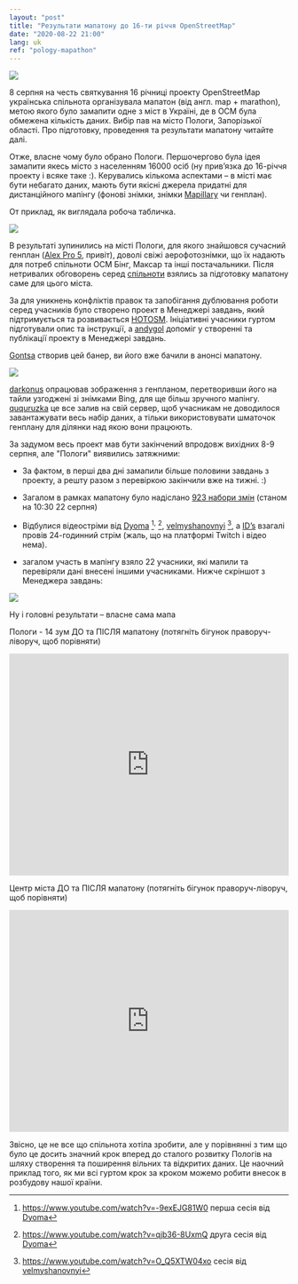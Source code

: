 ```yaml
---
layout: "post"
title: "Результати мапатону до 16-ти річчя OpenStreetMap"
date: "2020-08-22 21:00"
lang: uk
ref: "pology-mapathon"
---
```


![](https://lh4.googleusercontent.com/kIEFiVSOp2ZEHj4gZfLXdK7crxHcSEGwPbH-Su2Q89_1mymIsZ3dE51tTrNNH68fhuIPRDA99hIQkcZN8wAx4XAcNeiyILngfkGGhjR9Wr9l7s82d8rQc9XPNCi3fAPYdjbRws-L)

8 серпня на честь святкування 16 річниці проекту OpenStreetMap українська спільнота організувала мапатон (від англ. map + marathon), метою якого було замапити одне з міст в Україні, де в ОСМ була обмежена кількість даних. Вибір пав на місто Пологи, Запорізької області. Про підготовку, проведення та результати мапатону читайте далі.

Отже, власне чому було обрано Пологи. Першочергово була ідея замапити якесь місто з населенням 16000 осіб (ну прив’язка до 16-річчя проекту і всяке таке :). Керувались кількома аспектами – в місті має бути небагато даних, мають бути якісні джерела придатні для дистанційного мапінгу (фонові знімки, знімки [Mapillary](https://mapillary.com) чи генплан).

От приклад, як виглядала робоча табличка.

![](https://lh3.googleusercontent.com/ahH0SMNTgtE5GJT0Q1OfV07m9uQaHBWmEeCVkA0rzEagtHtaUs_-eXPaA8XKCfik04EDp83ipR4pGyz_-Bt0klt9KXNvrZtGoDTxBG4LDP6rz7Agjch7_JL7aqN1keHksAiLgnY8)

В результаті зупинились на місті Пологи, для якого знайшовся сучасний генплан ([Alex Pro 5](https://www.openstreetmap.org/user/Alex%20Pro%205), привіт), доволі свіжі аерофотознімки, що їх надають для потреб спільноти ОСМ Бінг, Максар та інші постачальники. Після нетривалих обговорень серед [спільноти](https://t.me/osmUA) взялись за підготовку мапатону саме для цього міста.

За для уникнень конфліктів правок та запобігання дублювання роботи серед учасників було створено проект в Менеджері завдань, який підтримується та розвивається [HOTOSM](https://tasks.hotosm.org). Ініціативні учасники гуртом підготували опис та інструкції, а [andygol](https://www.openstreetmap.org/user/andygol) допоміг у створенні та публікації проекту в Менеджері завдань.

[Gontsa](https://www.openstreetmap.org/user/Gontsa) створив цей банер, ви його вже бачили в анонсі мапатону.

![](https://lh3.googleusercontent.com/oKukvdXs78MEob24cHgdwk1zI9PlC0wQaiBZjuw5Aj3PiWfesqA5P5A2W5zWU7Pfi0rKaK78wO4M-5HG1OG8EHwS7fSsO3jz4jagTClh02bl40HBi6QJfRjqGV4KDpBCrc5cWoOv)

[darkonus](https://www.openstreetmap.org/user/darkonus) опрацював зображення з генпланом, перетворивши його на тайли узгоджені зі знімками Bing, для ще більш зручного мапінгу. [ququruzka](https://www.openstreetmap.org/user/ququruzka) це все залив на свій сервер, щоб учасникам не доводилося завантажувати весь набір даних, а тільки використовувати шматочок генплану для ділянки над якою вони працюють.

За задумом весь проект мав бути закінчений впродовж вихідних 8-9 серпня, але "Пологи" виявились затяжними:

-   За фактом, в перші два дні замапили більше половини завдань з проекту, а решту разом з перевіркою закінчили вже на тижні. :)

-   Загалом в рамках мапатону було надіслано [923 набори змін](https://osmcha.org/filters?filters=%7B%22comment%22%3A%5B%7B%22label%22%3A%22osm16ua%22%2C%22value%22%3A%22osm16ua%22%7D%5D%2C%22date__gte%22%3A%5B%7B%22value%22%3A%22%22%2C%22label%22%3A%22%22%7D%5D%7D) (станом на 10:30 22 серпня)

-   Відбулися відеостріми від [Dyoma](https://www.openstreetmap.org/user/Dyoma) [^1]<sup>,</sup> [^2], [velmyshanovnyi](https://www.openstreetmap.org/user/velmyshanovnyi) [^3], a [ID’s](https://www.openstreetmap.org/user/ID%60s) взагалі провів 24-годинний стрім (жаль, що на платформі Twitch і відео нема).

-   загалом участь в мапінгу взяло 22 учасники, які мапили та перевіряли дані внесені іншими учасниками. Нижче скріншот з Менеджера завдань:

![](https://lh5.googleusercontent.com/CN4Qf6CZX7dcv970ifRl9DcVf3mf4sJss7KG_tVKN10nCsRMyQeAQktySTqEXhUm0kDKCFBdqGlCQYjv61EUG36fT96N97VACpzz09dilobEVHnFY_2rgFkGa7EXzjKqaFyri33d)

Ну і головні результати – власне сама мапа

Пологи - 14 зум ДО та ПІСЛЯ мапатону (потягніть бігунок праворуч-ліворуч, щоб порівняти)

<iframe frameborder="0" class="juxtapose" width="100%" height="400" src="https://cdn.knightlab.com/libs/juxtapose/latest/embed/index.html?uid=2eae170a-e44f-11ea-bf88-a15b6c7adf9a"></iframe>

Центр міста ДО та ПІСЛЯ мапатону (потягніть бігунок праворуч-ліворуч, щоб порівняти)

<iframe frameborder="0" class="juxtapose" width="100%" height="400" src="https://cdn.knightlab.com/libs/juxtapose/latest/embed/index.html?uid=23385238-e44e-11ea-bf88-a15b6c7adf9a"></iframe>

Звісно, це не все що спільнота хотіла зробити, але у порівнянні з тим що було це досить значний крок вперед до сталого розвитку Пологів на шляху створення та поширення вільних та відкритих даних. Це наочний приклад того, як ми всі гуртом крок за кроком можемо робити внесок в розбудову нашої країни.

[^1]: <https://www.youtube.com/watch?v=-9exEJG81W0> перша сесія від [Dyoma](https://www.openstreetmap.org/user/Dyoma)
[^2]: <https://www.youtube.com/watch?v=qjb36-8UxmQ> друга сесія від [Dyoma](https://www.openstreetmap.org/user/Dyoma)
[^3]: <https://www.youtube.com/watch?v=O_Q5XTW04xo> сесія від [velmyshanovnyi](https://www.openstreetmap.org/user/velmyshanovnyi)
